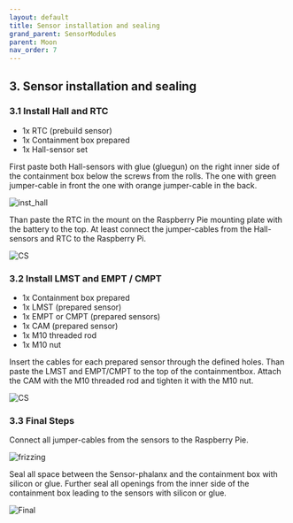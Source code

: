 ```yaml
---
layout: default
title: Sensor installation and sealing
grand_parent: SensorModules
parent: Moon
nav_order: 7
---
```




## 3. Sensor installation and sealing

### 3.1 Install Hall and RTC

- 1x RTC (prebuild sensor)
- 1x Containment box prepared
- 1x Hall-sensor set

First paste both Hall-sensors with glue (gluegun) on the right inner side of the containment box below the screws from the rolls. The one with green jumper-cable in front the one with orange jumper-cable in the back.  

![inst_hall]({{site.url}}{{site.baseurl}}/assets/img/moon/inst_hall.png)

Than paste the RTC in the mount on the Raspberry Pie mounting plate with the battery to the top. At least connect the jumper-cables from the Hall-sensors and RTC to the Raspberry Pi.

![CS]({{site.url}}{{site.baseurl}}/assets/img/moon/CS.png)

### 3.2 Install LMST and EMPT / CMPT

- 1x Containment box prepared
- 1x LMST (prepared sensor)
- 1x EMPT or CMPT (prepared sensors)
- 1x CAM (prepared sensor)
- 1x M10 threaded rod
- 1x M10 nut

Insert the cables for each prepared sensor through the defined holes. Than paste the LMST and EMPT/CMPT to the top of the containmentbox. Attach the CAM with the M10 threaded rod and tighten it with the M10 nut.

![CS]({{site.url}}{{site.baseurl}}/assets/img/moon/CS.png)

### 3.3 Final Steps

Connect all jumper-cables from the sensors to the Raspberry Pie. 

![frizzing]({{site.url}}{{site.baseurl}}/assets/img/moon/frizzing.png)

Seal all space between the Sensor-phalanx and the containment box with silicon or glue. Further seal all openings from the inner side of the containment box leading to the sensors with silicon or glue.

![Final]({{site.url}}{{site.baseurl}}/assets/img/moon/final.png)



